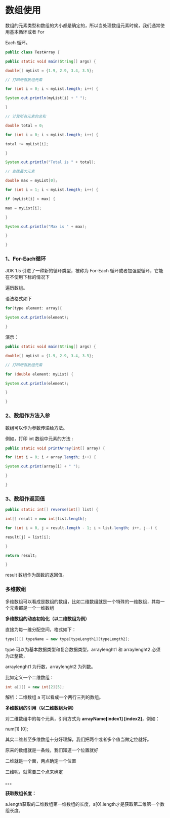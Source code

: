 # 数组使用

数组的元素类型和数组的大小都是确定的，所以当处理数组元素时候，我们通常使用基本循环或者 For

Each 循环。

```java
public class TestArray { 

public static void main(String[] args) { 

double[] myList = {1.9, 2.9, 3.4, 3.5}; 

// 打印所有数组元素 

for (int i = 0; i < myList.length; i++) { 

System.out.println(myList[i] + " "); 

}

// 计算所有元素的总和 

double total = 0; 

for (int i = 0; i < myList.length; i++) { 

total += myList[i]; 

}

System.out.println("Total is " + total); 

// 查找最大元素 

double max = myList[0]; 

for (int i = 1; i < myList.length; i++) { 

if (myList[i] > max) { 

max = myList[i]; 

}

System.out.println("Max is " + max); 

} 

} 
```

### **1、For-Each循环**

JDK 1.5 引进了一种新的循环类型，被称为 For-Each 循环或者加强型循环，它能在不使用下标的情况下

遍历数组。

语法格式如下

```java
for(type element: array){ 

System.out.println(element); 

} 
```

演示：

```java
public static void main(String[] args) { 

double[] myList = {1.9, 2.9, 3.4, 3.5}; 

// 打印所有数组元素 

for (double element: myList) { 

System.out.println(element); 

} 

} 
```

### 2、数组作方法入参

数组可以作为参数传递给方法。

例如，打印 int 数组中元素的方法 :

```java
public static void printArray(int[] array) { 

for (int i = 0; i < array.length; i++) { 

System.out.print(array[i] + " "); 

} 

} 
```

### 3、数组作返回值

```java
public static int[] reverse(int[] list) { 

int[] result = new int[list.length]; 

for (int i = 0, j = result.length - 1; i < list.length; i++, j--) { 

result[j] = list[i]; 

}

return result; 

} 
```

result 数组作为函数的返回值。

### **多维数组** 

多维数组可以看成是数组的数组，比如二维数组就是一个特殊的一维数组，其每一个元素都是一个一维数组

**多维数组的动态初始化（以二维数组为例）**

直接为每一维分配空间，格式如下：

```java
type[][] typeName = new type[typeLength1][typeLength2]; 
```

type 可以为基本数据类型和复合数据类型，arraylenght1 和 arraylenght2 必须为正整数，

arraylenght1 为行数，arraylenght2 为列数。

比如定义一个二维数组：

```java
int a[][] = new int[2][5];
```

解析：二维数组 a 可以看成一个两行三列的数组。

**多维数组的引用（以二维数组为例）**

对二维数组中的每个元素，引用方式为 **arrayName[index1] [index2]**，例如：

num[1] [0];

其实二维甚至多维数组十分好理解，我们把两个或者多个值当做定位就好。

原来的数组就是一条线，我们知道一个位置就好

二维就是一个面，两点确定一个位置

三维呢，就需要三个点来确定

。。。

**获取数组长度：**

a.length获取的二维数组第一维数组的长度，a[0].length才是获取第二维第一个数组长度。